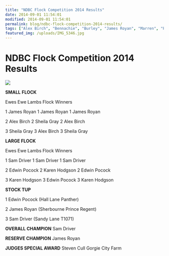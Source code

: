 ```yaml
---
title: "NDBC Flock Competition 2014 Results"
date: 2014-09-01 11:54:01
modified: 2014-09-01 11:54:01
permalink: blog/ndbc-flock-competition-2014-results/
tags: ["Alex Birch", "Bennachie", "Burley", "James Royan", "Marren", "Poll Dorset", "Results", "Sandy Lane"]
featured_img: /uploads/IMG_5346.jpg
---
```


# NDBC Flock Competition 2014 Results

![](/uploads/IMG_5346.jpg)

**SMALL** **FLOCK**

Ewes Ewe Lambs Flock Winners

1 James Royan 1 James Royan 1 James Royan

2 Alex Birch 2 Sheila Gray 2 Alex Birch

3 Sheila Gray 3 Alex Birch 3 Sheila Gray

**LARGE FLOCK**

Ewes Ewe Lambs Flock Winners

1 Sam Driver 1 Sam Driver 1 Sam Driver

2 Edwin Pocock 2 Karen Hodgson 2 Edwin Pocock

3 Karen Hodgson 3 Edwin Pocock 3 Karen Hodgson

**STOCK TUP**

1 Edwin Pocock (Hall Lane Panther)

2 James Royan (Sherbourne Prince Regent)

3 Sam Driver (Sandy Lane T1071)

**OVERALL CHAMPION** Sam Driver

**RESERVE CHAMPION** James Royan

**JUDGES SPECIAL AWARD** Steven Cull Gorgie City Farm
